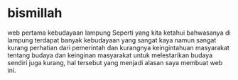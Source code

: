 # bismillah
web pertama kebudayaan lampung 
Seperti yang kita ketahui bahwasanya di lampung terdapat banyak kebudayaan yang sangat kaya namun sangat kurang perhatian dari pemerintah dan kurangnya keingintahuan masyarakat tentang budaya dan keinginan masyarakat untuk melestarikan budaya sendiri juga kurang, hal tersebut yang menjadi alasan saya membuat web ini.
